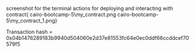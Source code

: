 screenshot for the terminal actions for deploying and interacting with contract{
cairo-bootcamp-5\my_contract.png
cairo-bootcamp-5\my_contract_1.png}

Transaction hash = 0x04b1476289183b9940d504060e2d37e81553fc64e0ec0ddf66ccddcef70579f5

